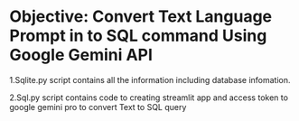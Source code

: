 # Objective: Convert Text Language Prompt in to SQL command Using Google Gemini API


1.Sqlite.py script contains all the information including database infomation.

2.Sql.py script contains code to creating streamlit app and access token to google gemini pro to convert Text to SQL query
